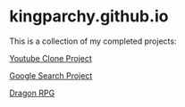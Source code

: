 # kingparchy.github.io

This is a collection of my completed projects:

<p>
  <a href="https://kingparchy.github.io/Youtube Project/YoutubeClone.html" target="_blank">Youtube Clone Project</a>
</p>

<p>
  <a href="https://kingparchy.github.io/search/index.html" target="_blank">Google Search Project</a>
</p>

<p>
  <a href="https://kingparchy.github.io/Learn_JavaScript/index.html" target="_blank">Dragon RPG</a>
</p>
